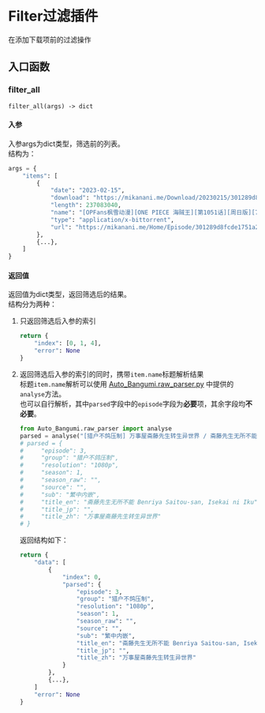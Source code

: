 # Filter过滤插件
在添加下载项前的过滤操作
## 入口函数
### filter_all

`filter_all(args) -> dict`
#### 入参
入参args为dict类型，筛选前的列表。  
结构为：
```python
args = {
    "items": [
        {
            "date": "2023-02-15",
            "download": "https://mikanani.me/Download/20230215/301289d8fcde1751a26f55b4dc156da7f9ca1a6f.torrent",
            "length": 237083040,
            "name": "[OPFans枫雪动漫][ONE PIECE 海贼王][第1051话][周日版][720p][MP4]",
            "type": "application/x-bittorrent",
            "url": "https://mikanani.me/Home/Episode/301289d8fcde1751a26f55b4dc156da7f9ca1a6f"
        },
        {...},
    ]
}
```
#### 返回值
返回值为dict类型，返回筛选后的结果。  
结构分为两种：  
1.  只返回筛选后入参的索引
    ```python
    return {
        "index": [0, 1, 4],
        "error": None
    }
    ```

2.  返回筛选后入参的索引的同时，携带`item.name`标题解析结果  
    标题`item.name`解析可以使用 [Auto_Bangumi.raw_parser.py](Auto_Bangumi/raw_parser.py) 中提供的`analyse`方法。  
    也可以自行解析，其中`parsed`字段中的`episode`字段为**必要**项，其余字段均**不必要**。
    ```python
    from Auto_Bangumi.raw_parser import analyse
    parsed = analyse("[猎户不鸽压制] 万事屋斋藤先生转生异世界 / 斋藤先生无所不能 Benriya Saitou-san, Isekai ni Iku [03] [1080p] [繁中内嵌] [2023年1月番]")
    # parsed = {
    #     "episode": 3,
    #     "group": "猎户不鸽压制",
    #     "resolution": "1080p",
    #     "season": 1,
    #     "season_raw": "",
    #     "source": "",
    #     "sub": "繁中内嵌",
    #     "title_en": "斋藤先生无所不能 Benriya Saitou-san, Isekai ni Iku",
    #     "title_jp": "",
    #     "title_zh": "万事屋斋藤先生转生异世界"
    # }
    ```
    返回结构如下：
    ```python
    return {
        "data": [
            {
                "index": 0,
                "parsed": {
                    "episode": 3,
                    "group": "猎户不鸽压制",
                    "resolution": "1080p",
                    "season": 1,
                    "season_raw": "",
                    "source": "",
                    "sub": "繁中内嵌",
                    "title_en": "斋藤先生无所不能 Benriya Saitou-san, Isekai ni Iku",
                    "title_jp": "",
                    "title_zh": "万事屋斋藤先生转生异世界"
                }
            },
            {...},
        ]
        "error": None
    }
    ```
    
